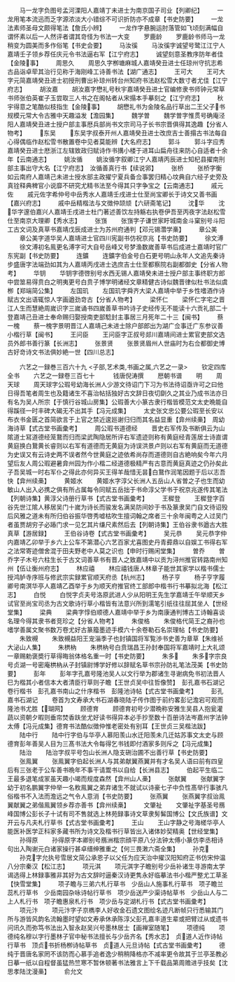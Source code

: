 <!-- { "loadSidebar": true } -->
　　马一龙字负图号孟河溧阳人嘉靖丁未进士为南京国子司业【列卿纪】
　　一龙用笔本流迅而乏字源浓淡大小错综不可识折防亦不成章【书史防要】
　　一龙法素师圣母文颇得笔法【詹氏小辨】
　　一龙作字悬腕运肘落管如飞顷刻满幅自谓怀素以后一人然评者谓其竒怪为书法一大变
　　罗鹿龄
　　罗鹿龄书师马一龙稍变为圆美而多作俗笔【书史会要】
　　马汝徯
　　马汝徯字诚望号鹭江江宁人嘉靖壬子领乡荐任庆元令书法逼右军【江宁府志】
　　诚望刻意圣教序防年者佳【金陵事】
　　周思久
　　周思久字栁塘麻城人嘉靖癸丑进士任琼州守抗志希古品诣卓荦其治行见称于海刚峰工诗善书法【湖广通志】
　　王可大
　　王可大字元简嘉靖癸丑进士初授刑曹出补琼州转台州知府书法赵松雪大数寸者尤佳【江宁府志】
　　胡汝嘉
　　胡汝嘉字懋礼号秋宇嘉靖癸丑进士官编修隶书师钟元常草书师张伯英崔子玉尝取三人书之在阁帖者从宋搨本手摹刻之【江宁府志】
　　秋宇得意之笔酷似枝指生【金陵事】
　　胡懋礼书为金陵名品行草出二王父子书规模元常大令古雅中天趣溢发【澹园集】
　　魏学曽
　　魏学曽字惟贯号确庵泾阳人嘉靖癸丑进士授户部主事厯兵部尚书文宗司马子长书宗晋俱得其逸趣【分省人物考】
　　东吴
　　东吴字叔泰开州人嘉靖癸丑进士改庶吉士善搨古书法每自心得偶临作赵松雪书散置卷中见者莫能辨【大名府志】
　　郭斗
　　郭斗字应秀嘉靖癸丑进士厯浙江左辖致政归赋诗作书搆小楼于进耳山扁舟往来防心自适者十余年【云南通志】
　　姚汝循
　　姚汝循字叙卿江宁人嘉靖丙辰进士知杞县擢南刑部主事出守大名【江宁府志】　汝循善真行书【续说郛】
　　张桥
　　张桥字衡如云南府人嘉靖己未进士授水部主政擢宁夏兵备佥事罢归精心坟典自六经子史旁及真铨释典稗官小说靡不研究尤精书法至今得其只字争宝之【云南通志】
　　戚元佐
　　戚元佐字希仲号中岳秀水人嘉靖壬戌进士仕至尚宝卿长于诗文又善书画【嘉兴府志】
　　戚中岳精楷法与文徴仲颉颃【六研斋笔记】
　　沈华
　　沈华字邃伯嘉兴人嘉靖壬戌进士杜门著述善饮左持觞右执卷伊吾至丙夜字法赵松雪仕至南京大理卿【秀水志】
　　张嵿
　　张嵿字子谦世家盱城南金斗窠别号斗阳工古文词及真草书嘉靖戊辰成进士为苏州府通判【邓元锡濳学槀】
　　章公美
　　章公美字道华吴人嘉靖进士官四川宪副书仿祝京兆【书史防要】
　　徐文溥
　　徐文溥初名鳯更名溥字可大自号岳峰又号梦渔数嵗善草书后成进士嘉靖时官广东宪副【书史防要】
　　连鑛
　　连鑛字伯金号白石更号明山永年人文追先秦诗步盛唐字法端劲如其为人嘉靖丙戌进士选庶吉士仕至都察院右副都御史【分省人物考】
　　华钥
　　华钥字德啓别号水西无锡人嘉靖癸未进士授户部主事终职方郎中尝筮易得贲白之明夷更号白贲子博学明诸经文章精健古诗似魏晋律似杜书法似虞栁【郑端简公集】
　　左国玑
　　左国玑字舜齐大梁人嘉靖中举于乡性嗜酒作诗赋古文出语辄惊人字画遒劲竒古【分省人物考】
　　梁怀仁
　　梁怀仁字宅之晋江人生而慧絶周嵗识字三嵗诵书四嵗善草书吟诗子史经传无不能读十六贡礼部二十登嘉靖己丑进士奉命赐归娶授南吏部騐封主事居三月死年二十三【闽书】
　　蔡一槐
　　蔡一槐字景明晋江人嘉靖己未进士除户部郎出为湖广佥事迁广东参议善小楷行草【闽书】
　　王问臣
　　王问臣字正叔号郯川嘉靖间进士累官吏部文选员外郎书善行篆【长洲志】
　　张景贤
　　张景贤眉州人世庙时为右佥都御史博古好竒诗文书法俱妙絶一世【四川总志】







　　六艺之一録巻三百六十九
<子部,艺术类,书画之属,六艺之一录>
　　钦定四库全书
　　六艺之一録卷三百七十　　　钱唐倪涛撰
　　厯朝书谱
　　明
　　周天球
　　周天球字公瑕号幼海长洲人少游文待诏门下习为书法待诏亟许可之曰他日得吾笔者周生也及籍诸生不喜治帖括独好古文辞日夜切劘久之其业乃成书法亦日有名为吴人所宗【于慎行谷城山房集】公瑕善大小篆古隶行楷皆模范文太史晩能自得蹊径一时丰碑大碣无不出其手【冯元成集】
　　太史张文忠公要公瑕至长安以布衣书金匮之首简欲言于上官之禁近逡廵谢归归而其名益显重【弇州续槀】　周幼海诗草【式古堂书画彚考】
　　周公瑕书道德经
　　晋史右军传及书断俱云为山隂道士冩道德经笼鵞而归而梁武陶隐居所评右军遗迹则称有黄庭经青莲居士诗直谓黄庭换白鵞黄长睿则以右军有道德而无黄庭为诗误洪景卢则以右军有黄庭而无道德为史误又有云诗史两不误者然今世黄庭之迹依希尚存而道德则自古絶响矣今年六月望后友人周公瑕避暑弇州园为作小楷二经道德极精严有古意而黄庭真迹之仍孙矣此子吾吴城一时右军仆之得此亦何异买王得羊哉惜无昙白鵞作润笔因题于后以志吾快【弇州续槀】
　　黄姬水
　　黄姬水字淳父长洲人五岳山人省曽之子也生而幼敏山人出入必携之俱有所占属每令同赋五岳拙于书命淳父学书于祝京兆遂传其笔法【列朝诗集】黄淳父诗册行草书【式古堂书画彚考】
　　王穉登
　　王穉登字百谷先世江隂人移居吴门十嵗为诗长而骏发名满吴防间妙于书及篆隶吴门自文待诏殁后风雅之道未有所归伯谷振华啓秀嘘枯吹生擅词翰之席者三十余年闽粤之人过吴门者虽贾胡穷子必蹖门求一见乞其片缣尺素然后去【列朝诗集】王伯谷隶书遒古大胜真草【游居録】
　　王伯谷诗卷【式古堂书画彚考】
　　吴元恭
　　吴元恭字仲内嘉靖乙卯举于乡六上公车不第潜心六艺百家尤喜图史丹青彛鼎以自娱工书得右军之法常寄迹僧舍混于田夫野老中人莫之识也【申时行赐闲堂集】
　　曽乔
　　曽乔字子木号六柱生长于古文词善草书有晋人之致嘉靖中以贡为浔州推官转路南州知州【伍让衡州府志】
　　林应禧
　　林应禧钱唐人林章子能世其家学以楷书儒士授鸿胪寺序班与修武宗实録累官顺天府丞【杭州志】
　　杨子亨
　　杨子亨字履卿号南溟华亭人嘉靖乙酉举于乡为顺天府推官终工部郎中楷书行书摹拟北海【松江志】
　　白悦
　　白悦字贞夫号洛原武进人少从阳明王先生学嘉靖壬午举顺天乡试官至尚宝司丞为古文歌诗行草小楷皆有法意兴所到濡笔引纸往往屈其坐人【世经堂集】
　　梁典
　　梁典字惇伯顺德人嘉靖中举于乡为南康通判博古工诗翰喜谈名理今得其隶书者竞珍之【分省人物考】
　　朱俊格
　　朱俊格代简王之裔孙也嗜学善属文聚书数万卷尤好古篆籀墨迹手模六十余卷勒石名崇理帖【书史防要】
　　朱致槻
　　朱致槻益阳王宠淄季子也封镇国将军覧渉书史善为章草【朱维祯大泌山人集】
　　朱栱枘
　　朱栱枘号白贲瑞昌王孙封奉国将军嘉靖时上大礼颂一章赐勅褒奬行草得晦翁体格名重一时【书史防要】
　　朱多
　　朱多字宗良号贞湖一号密庵栱枘从子封镇尉博学好修以辞赋名草书宗孙防礼笔法茂美【书史防要】
　　彭年
　　彭年字孔嘉号隆池吴人以文行举为郡诸生寻谢病免书初法晋人巳为楷其小者信本大者清臣行草则子瞻【王世贞吴中往哲像赞】　彭孔嘉书石湖记卷行楷书　彭孔嘉书南山之什序楷书　彭隆池诗帖【式古堂书画彚考】
　　彭孔嘉书石湖记
　　卷首为文寿承大书石湖春晓陆子传作图于前约畧彭记澹宕可观而隆池书尤胜【瑚网】
　　顾德育
　　顾德育初号少潜晩称安雅生吴县人抱瓮灌蔬以资朝夕暇则垂帘焚香趺坐尤好读书得异本必手抄至数十百册诗法岑嘉州字法钟太傅【冯元成集】德育书法酷似徴仲惟老密处有别耳【王世贞三吴楷法跋】
　　陆中行
　　陆中行字伯与华亭人慕阳羡山水迁阳羡未几迁姑苏事文太史与顾德育彭年善吴人目为三髙书法大令每得乞书钱即付酒家多则斥之【冯元成集】
　　陆治
　　陆治字叔平号包山长洲人隐支硎治圃不出善行草【书史防要】
　　张鳯翼
　　张鳯翼字伯起长洲人与其弟献翼燕翼并有才名吴人语曰前有四皇后有三张老于公车善书晩年不事干请鬻书以自给【长洲县志】
　　伯起平生临二王最多退笔成冡虽天趣小竭而规度森然【弇州山人槀】
　　张献翼
　　张献翼字幼于初名鹏翼字仲举一名敉鳯翼之弟弃诸生不就试以诗豪七子中负性髙举行事骇凡俗楷书不入法而澹远之气令人意消【书史防要】
　　张燕翼
　　张燕翼字叔诒鳯翼献翼之弟偕鳯翼领乡荐亦善书【弇州续槀】
　　文肇祉
　　文肇祉字基圣号鴈峰国博公彭长子十试有司不售就选上林苑録事诗文草隶髣髴国博公【文氏族谱】文开云与凡夫札行草书【式古堂书画彚考】
　　王山
　　王山字静之号海槎华亭人能医补医学正科家多藏书所为诗文及楷书行草皆出入诸体妙契精奥【世经堂集】
　　孙得原
　　孙得原字本卿别号鴈洲楷宗顔平原八分法钟太傅小篆仿李丞相诗句出入陶谢元白诸家操行甚卓缙绅雅重之【何三畏潄六斋全集】
　　孙克
　　孙克字允执号雪居文简公承恩子以父任为应天治中擢汉阳知府正书仿宋仲温八分宗秦汉【松江志】
　　项元淇
　　项元淇字子瞻别号少岳补诸生寻游南太学谒选得上林録事雅非其好为古文辞时逼秦汉诗更隽永好临摹法书小楷严整尤工草圣【快雪堂集】
　　项子瞻与三弟六札行草书　少岳山人施事札行草书　项子瞻兰蕊札行草书　少岳南园杂咏诗帖行草书　项少岳送严少渠诗帖草书　少岳山人与二上人札行书　项子瞻惠泉札行书　项少岳与定湖札行书【式古堂书画彚考】
　　项元汴
　　项元汴字子京檇李人好收金石遗文图绘名迹凡断帧只行悉输其门所与游皆风韵名流翰墨时望如文寿承休承陈淳父彭孔嘉丰道生辈或把臂过从或遗书问讯久而弥笃书法出入智永赵吴兴号墨林居士【画禅室随笔】
　　项德纯
　　项德纯名穆以字行墨林子官中秘书法擅长与少岳齐名【秀水志】　贞道人近作诗帖行草书　顶贞书折杨栁诗帖草书　贞道人元旦诗帖【式古堂书画彚考】
　　德纯于晋唐名家罔不该防而心慕手追者逸少稍稍降格亦不减率更令故其于兰亭圣教必日摹一纸以自程督虽猛热竺寒不暂休顿著书法雅言上下千载品第周赡进乎技矣【沈思孝陆沈漫槀】
　　俞允文
